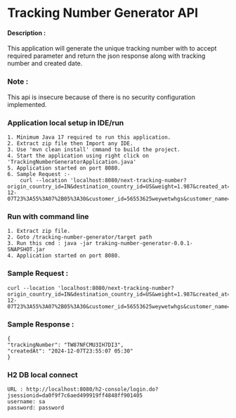 # Tracking Number Generator API

#### Description : 
This application will generate the unique tracking number with to accept required parameter and return the json response along with tracking number and created date. 

### Note : 
This api is insecure because of there is no security configuration implemented.
### Application local setup in IDE/run
    1. Minimum Java 17 required to run this application.
    2. Extract zip file then Import any IDE.
    3. Use 'mvn clean install' cmmand to build the project.
    4. Start the application using right click on 'TrackingNumberGeneratorApplication.java'
    5. Application started on port 8080.
    6. Sample Request :-
        curl --location 'localhost:8080/next-tracking-number?origin_country_id=IN&destination_country_id=US&weight=1.987&created_at=2024-12-07T23%3A55%3A07%2B05%3A30&customer_id=56553625weywetwhgs&customer_name=Alex&customer_slug=test%20mesage'


### Run with command line
    1. Extract zip file.
    2. Goto /tracking-number-generator/target path
    3. Run this cmd : java -jar traking-number-generator-0.0.1-SNAPSHOT.jar
    4. Application started on port 8080.

### Sample Request : 
    curl --location 'localhost:8080/next-tracking-number?origin_country_id=IN&destination_country_id=US&weight=1.987&created_at=2024-12-07T23%3A55%3A07%2B05%3A30&customer_id=56553625weywetwhgs&customer_name=Alex&customer_slug=test%20mesage'
### Sample Response : 
    {
    "trackingNumber": "TW87NFCMU3IH7DI3",
    "createdAt": "2024-12-07T23:55:07 05:30"
    }

### H2 DB local connect
    URL : http://localhost:8080/h2-console/login.do?jsessionid=da0f9f7c6aed499919ff4848ff901405
    username: sa
    password: password